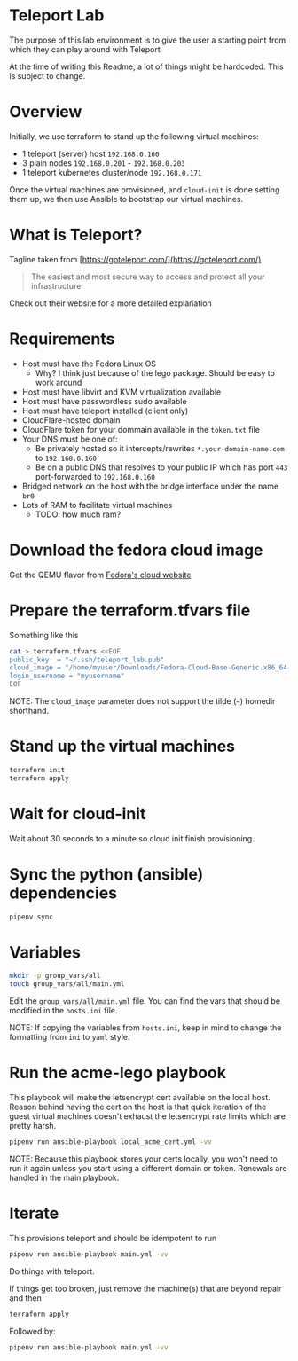 # Teleport Lab

The purpose of this lab environment is to give the user a starting point from which they can play around with Teleport

At the time of writing this Readme, a lot of things might be hardcoded. This is subject to change.

# Overview

Initially, we use terraform to stand up the following virtual machines:
* 1 teleport (server) host `192.168.0.160`
* 3 plain nodes `192.168.0.201` - `192.168.0.203`
* 1 teleport kubernetes cluster/node `192.168.0.171`

Once the virtual machines are provisioned, and `cloud-init` is done setting them up, we then use Ansible to bootstrap our virtual machines.

# What is Teleport?

Tagline taken from [https://goteleport.com/](https://goteleport.com/)
> The easiest and most secure way to access and protect all your infrastructure

Check out their website for a more detailed explanation

# Requirements

* Host must have the Fedora Linux OS
  * Why? I think just because of the lego package. Should be easy to work around
* Host must have libvirt and KVM virtualization available
* Host must have passwordless sudo available
* Host must have teleport installed (client only)
* CloudFlare-hosted domain
* CloudFlare token for your dommain available in the `token.txt` file
* Your DNS must be one of:
  * Be privately hosted so it intercepts/rewrites `*.your-domain-name.com` to `192.168.0.160`
  * Be on a public DNS that resolves to your public IP which has port `443` port-forwarded to `192.168.0.160`
* Bridged network on the host with the bridge interface under the name `br0`
* Lots of RAM to facilitate virtual machines
  * TODO: how much ram?

# Download the fedora cloud image

Get the QEMU flavor from [Fedora's cloud website][fedora-cloud]

# Prepare the terraform.tfvars file

Something like this

```bash
cat > terraform.tfvars <<EOF
public_key  = "~/.ssh/teleport_lab.pub"
cloud_image = "/home/myuser/Downloads/Fedora-Cloud-Base-Generic.x86_64-40-1.14.qcow2"
login_username = "myusername"
EOF
```

NOTE: The `cloud_image` parameter does not support the tilde (`~`) homedir shorthand.

# Stand up the virtual machines

```bash
terraform init
terraform apply
```

# Wait for cloud-init

Wait about 30 seconds to a minute so cloud init finish provisioning. 

# Sync the python (ansible) dependencies

```bash
pipenv sync
```

# Variables

```bash
mkdir -p group_vars/all
touch group_vars/all/main.yml
```

Edit the `group_vars/all/main.yml` file. You can find the vars that should be modified in the `hosts.ini` file.

NOTE: If copying the variables from `hosts.ini`, keep in mind to change the formatting from `ini` to `yaml` style.

# Run the acme-lego playbook

This playbook will make the letsencrypt cert available on the local host. Reason behind having the cert on the host is that quick iteration of the guest virtual machines doesn't exhaust the letsencrypt rate limits which are pretty harsh.

```bash
pipenv run ansible-playbook local_acme_cert.yml -vv
```

NOTE: Because this playbook stores your certs locally, you won't need to run it again unless you start using a different domain or token. Renewals are handled in the main playbook.

# Iterate

This provisions teleport and should be idempotent to run

```bash
pipenv run ansible-playbook main.yml -vv
```

Do things with teleport.

If things get too broken, just remove the machine(s) that are beyond repair and then

```bash
terraform apply
```

Followed by:

```bash
pipenv run ansible-playbook main.yml -vv
```

[fedora-cloud]: https://fedoraproject.org/cloud/download
